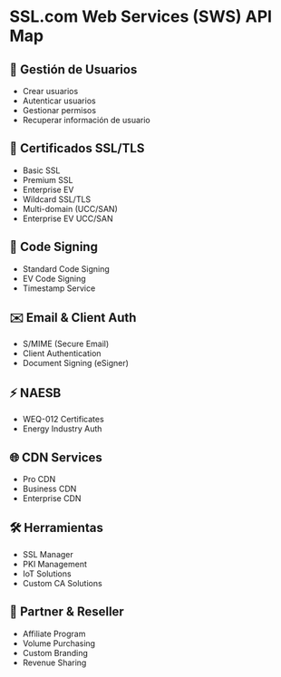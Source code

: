 # SSL.com Web Services (SWS) API Map

## 🔑 Gestión de Usuarios
- Crear usuarios
- Autenticar usuarios
- Gestionar permisos
- Recuperar información de usuario

## 📜 Certificados SSL/TLS
- Basic SSL
- Premium SSL
- Enterprise EV
- Wildcard SSL/TLS
- Multi-domain (UCC/SAN)
- Enterprise EV UCC/SAN

## 🔏 Code Signing
- Standard Code Signing
- EV Code Signing
- Timestamp Service

## ✉️ Email & Client Auth
- S/MIME (Secure Email)
- Client Authentication
- Document Signing (eSigner)

## ⚡ NAESB
- WEQ-012 Certificates
- Energy Industry Auth

## 🌐 CDN Services
- Pro CDN
- Business CDN
- Enterprise CDN

## 🛠️ Herramientas
- SSL Manager
- PKI Management
- IoT Solutions
- Custom CA Solutions

## 💼 Partner & Reseller
- Affiliate Program
- Volume Purchasing
- Custom Branding
- Revenue Sharing
